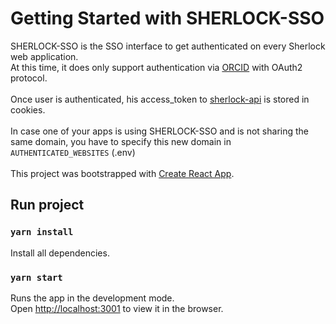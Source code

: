 # Getting Started with SHERLOCK-SSO

SHERLOCK-SSO is the SSO interface to get authenticated on every Sherlock web application.\
At this time, it does only support authentication via [ORCID](https://orcid.org/) with OAuth2 protocol.\
\
Once user is authenticated, his access_token to [sherlock-api](https://github.com/Amleth/sherlock-service) is stored in cookies. \
\
In case one of your apps is using SHERLOCK-SSO and is not sharing the same domain, you have to specify this new domain in `AUTHENTICATED_WEBSITES` (.env)\
\
This project was bootstrapped with [Create React App](https://github.com/facebook/create-react-app).

## Run project

### `yarn install`

Install all dependencies.

### `yarn start`

Runs the app in the development mode.\
Open [http://localhost:3001](http://localhost:3001) to view it in the browser.
